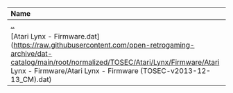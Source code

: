 |Name|Size|
|:---|---:|
|[..](../index.html)|DIR|
|[Atari Lynx - Firmware.dat](https://raw.githubusercontent.com/open-retrogaming-archive/dat-catalog/main/root/normalized/TOSEC/Atari/Lynx/Firmware/Atari Lynx - Firmware/Atari Lynx - Firmware (TOSEC-v2013-12-13_CM).dat)|1094|
